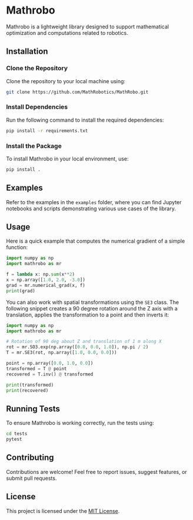 # Mathrobo

Mathrobo is a lightweight library designed to support mathematical optimization and computations related to robotics.

## Installation

### Clone the Repository
Clone the repository to your local machine using:

```bash
git clone https://github.com/MathRobotics/MathRobo.git
```

### Install Dependencies
Run the following command to install the required dependencies:

```bash
pip install -r requirements.txt
```

### Install the Package
To install Mathrobo in your local environment, use:

```bash
pip install .
```

## Examples
Refer to the examples in the `examples` folder, where you can find Jupyter notebooks and scripts demonstrating various use cases of the library.

## Usage

Here is a quick example that computes the numerical gradient of a simple function:

```python
import numpy as np
import mathrobo as mr

f = lambda x: np.sum(x**2)
x = np.array([1.0, 2.0, -3.0])
grad = mr.numerical_grad(x, f)
print(grad)
```

You can also work with spatial transformations using the `SE3` class. The
following snippet creates a 90 degree rotation around the Z axis with a
translation, applies the transformation to a point and then inverts it:

```python
import numpy as np
import mathrobo as mr

# Rotation of 90 deg about Z and translation of 1 m along X
rot = mr.SO3.exp(np.array([0.0, 0.0, 1.0]), np.pi / 2)
T = mr.SE3(rot, np.array([1.0, 0.0, 0.0]))

point = np.array([0.0, 1.0, 0.0])
transformed = T @ point
recovered = T.inv() @ transformed

print(transformed)
print(recovered)
```

## Running Tests

To ensure Mathrobo is working correctly, run the tests using:

```bash
cd tests
pytest
```

## Contributing
Contributions are welcome! Feel free to report issues, suggest features, or submit pull requests.

## License

This project is licensed under the [MIT License](LICENSE).
